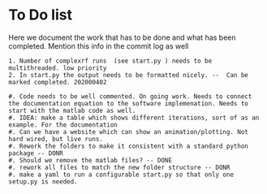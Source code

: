 To Do list
===========

Here we document the work that has to be done and what has been completed. 
Mention this info in the commit log as well

	1. Number of complexrf runs  (see start.py ) needs to be multithreaded. low priority
 	2. In start.py the output needs to be formatted nicely. --  Can be marked completed. 202000402

	#. Code needs to be well commented. On going work. Needs to connect the documentation equation to the software implemenation. Needs to start with the matlab code as well.
	#. IDEA: make a table which shows different iterations, sort of as an example. For the documentation
	#. Can we have a website which can show an animation/plotting. Not hard wired, but live runs.
	#. Rework the folders to make it consistent with a standard python package -- DONR
	#. Should we remove the matlab files? -- DONE
	#. rework all files to match the new folder structure -- DONR 
	#. make a yaml to run a configurable start.py so that only one setup.py is needed. 


